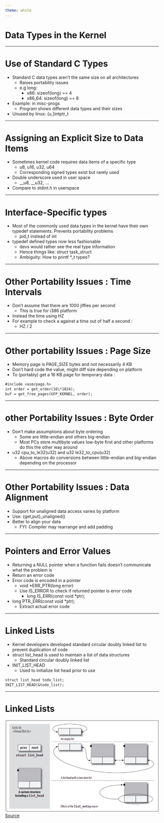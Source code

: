 ```yaml
---
theme: white
---
```


# Data Types in the Kernel

---

# Use of Standard C Types
- Standard C data types aren’t the same  size on all architectures
  - Raises portability issues
  - e.g long:
    - x86: sizeof(long) == 4 
    - x86_64: sizeof(long) == 8 
- Example: in misc-progs
  - Program shows different data types and their sizes
- Unused by linux: {u,}intptr_t 

---

# Assigning an Explicit Size to Data Items
- Sometimes kernel code requires data items of a specific type
  - u8, u16, u32, u64 
  - Corresponding signed types exist but rarely used
- Double underscore used in user space
  - __u8, __u32, … 
- Compare to stdint.h in userspace

---

# Interface-Specific types
- Most of the commonly used data types in the kernel have their own typedef statements. Prevents portability problems
  - pid_t instead of int
- typedef defined types now less fashionable
  - devs would rather see the real type information
  - Hence things like: struct task_struct
  - Ambiguity: How to printf \*_t types?

---

# Other Portability Issues : Time Intervals
- Don’t assume that there are 1000 jiffies per second 
  - This is true for i386 platform
- Instead the time using HZ
- For example to check a against a time out of half a second :
  - HZ / 2

---

# Other portability Issues : Page Size
- Memory page is PAGE_SIZE bytes and not necessarily 4 KB
- Don’t hard code the value, might diff size depending on platform
- To (portably) get a 16 KB page for temporary data :
```console
#include <asm/page.h>
int order = get_order(16\*1024); 
buf = get_free_pages(GFP_KERNEL, order);
```

---

# other Portability Issues : Byte Order
- Don’t make assumptions about byte ordering 
  - Some are little-endian and others big-endian
  - Most PCs store multibyte values low-byte first and other platforms do this the other way around
- u32 cpu_to_le32(u32) and u32 le32_to_cpu(u32)
  - Above macros do conversions between little-endian and big-endian depending on the processor

---

# Other Portability Issues : Data Alignment
- Support for unaligned data access varies by platform
- Use: {get,put}_unaligned()
- Better to align your data
  - FYI: Compiler may rearrange and add padding

---

# Pointers and Error Values
- Returning a NULL pointer when a function fails doesn’t communicate what the problem is
- Return an error code
- Error code is encoded in a pointer 
  - void \*ERR_PTR(long error)
  - Use IS_ERROR to check if returned pointer is error code
    - long IS_ERR(const void \*ptr);
- long PTR_ERR(const void \*ptr);
  - Extract actual error code

---

# Linked Lists
- Kernel developers developed standard circular doubly linked list to prevent duplication of code
- struct list_head is used to maintain a list of data structures
  - Standard circular doubly linked list
- INIT_LIST_HEAD
  - Used to initialize list head prior to use
```console
struct list_head todo_list; 
INIT_LIST_HEAD(&todo_list);
```

---

# Linked Lists
![ll image](/images/Kernel_Data_Types/ll.png)
[Source](https://static.lwn.net/images/pdf/LDD3/ch11.pdf)

